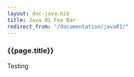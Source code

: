 ```yaml
---
layout: doc-java-hib
title: Java 01 Foo Bar
redirect_from: "/documentation/java01/" 
---
```


### {{page.title}}

Testing